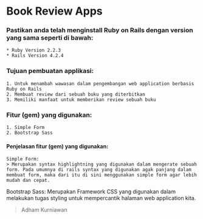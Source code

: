 # Book Review Apps

### Pastikan anda telah menginstall Ruby on Rails dengan version yang sama seperti di bawah:

	* Ruby Version 2.2.3
	* Rails Version 4.2.4

### Tujuan pembuatan applikasi:

	1. Untuk menambah wawasan dalam pengembangan web application berbasis Ruby on Rails
	2. Membuat review dari sebuah buku yang diterbitkan
	3. Memiliki manfaat untuk memberikan review sebuah buku


### Fitur (gem) yang digunakan:

	1. Simple Form
	2. Bootstrap Sass

#### Penjelasan fitur (gem) yang digunakan:

	Simple Form:
	> Merupakan syntax highlightning yang digunakan dalam mengerate sebuah form. Pada umumnya di rails syntax yang digunakan agak panjang dalam membuat form, maka dari itu di sini menggunakan simple form agar lebih mudah dan cepat.

  Bootstrap Sass:
		Merupakan Framework CSS yang digunakan dalam melakukan tugas styling untuk mempercantik halaman web application kita.

> Adham Kurniawan
